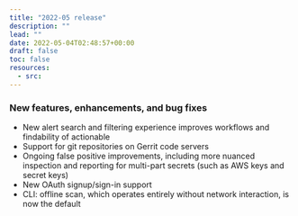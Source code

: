 ```yaml
---
title: "2022-05 release"
description: ""
lead: ""
date: 2022-05-04T02:48:57+00:00
draft: false
toc: false
resources:
  - src:
---
```


### New features, enhancements, and bug fixes

- New alert search and filtering experience improves workflows and findability of actionable
- Support for git repositories on Gerrit code servers
- Ongoing false positive improvements, including more nuanced inspection and reporting for multi-part secrets (such as AWS keys and secret keys)
- New OAuth signup/sign-in support
- CLI: offline scan, which operates entirely without network interaction, is now the default
